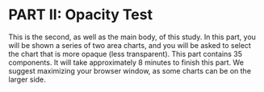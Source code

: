 # PART II: Opacity Test

This is the second, as well as the main body, of this study. In this part, you will be shown a series of two area charts, and you will be asked to select the chart that is more opaque (less transparent). This part contains 35 components. It will take approximately 8 minutes to finish this part. We suggest maximizing your browser window, as some charts can be on the larger side.

